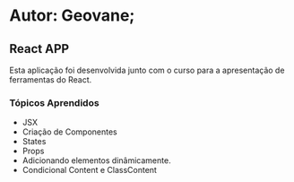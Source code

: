 # Autor: Geovane;


## React APP
Esta aplicação foi desenvolvida junto com o curso para a apresentação de ferramentas do React.

### Tópicos Aprendidos
- JSX
- Criação de Componentes
- States
- Props
- Adicionando elementos dinâmicamente.
- Condicional Content e ClassContent


